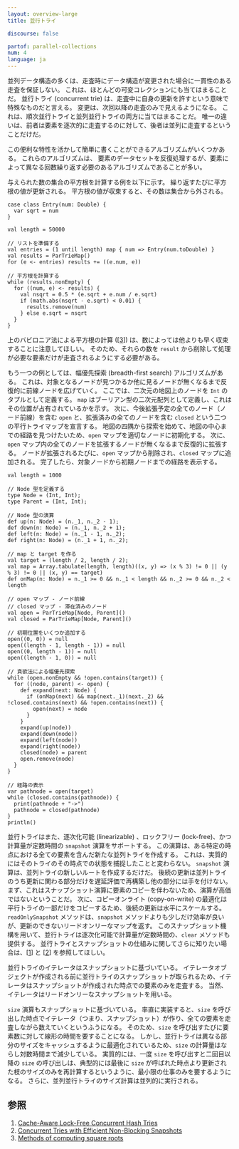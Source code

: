```yaml
---
layout: overview-large
title: 並行トライ

discourse: false

partof: parallel-collections
num: 4
language: ja
---
```


並列データ構造の多くは、走査時にデータ構造が変更された場合に一貫性のある走査を保証しない。
これは、ほとんどの可変コレクションにも当てはまることだ。
並行トライ (concurrent trie) は、走査中に自身の更新を許すという意味で特殊なものだと言える。
変更は、次回以降の走査のみで見えるようになる。
これは、順次並行トライと並列並行トライの両方に当てはまることだ。
唯一の違いは、前者は要素を逐次的に走査するのに対して、後者は並列に走査するということだけだ。

この便利な特性を活かして簡単に書くことができるアルゴリズムがいくつかある。
これらのアルゴリズムは、 要素のデータセットを反復処理するが、要素によって異なる回数繰り返す必要のあるアルゴリズムであることが多い。

与えられた数の集合の平方根を計算する例を以下に示す。
繰り返すたびに平方根の値が更新される。
平方根の値が収束すると、その数は集合から外される。

    case class Entry(num: Double) {
      var sqrt = num
    }
    
    val length = 50000
    
    // リストを準備する
    val entries = (1 until length) map { num => Entry(num.toDouble) }
    val results = ParTrieMap()
    for (e <- entries) results += ((e.num, e))
    
    // 平方根を計算する
    while (results.nonEmpty) {
      for ((num, e) <- results) {
        val nsqrt = 0.5 * (e.sqrt + e.num / e.sqrt)
        if (math.abs(nsqrt - e.sqrt) < 0.01) {
          results.remove(num)
        } else e.sqrt = nsqrt
      }
    }

上のバビロニア法による平方根の計算 (\[[3][3]\]) は、数によっては他よりも早く収束することに注意してほしい。
そのため、それらの数を `result` から削除して処理が必要な要素だけが走査されるようにする必要がある。

もう一つの例としては、幅優先探索 (breadth-first search) アルゴリズムがある。
これは、対象となるノードが見つかるか他に見るノードが無くなるまで反復的に前線ノードを広げていく。
ここでは、二次元の地図上のノードを `Int` のタプルとして定義する。
`map` はブーリアン型の二次元配列として定義し、これはその位置が占有されているかを示す。
次に、今後拡張予定の全てのノード（ノード前線）を含む `open` と、拡張済みの全てのノードを含む `closed` という二つの平行トライマップを宣言する。
地図の四隅から探索を始めて、地図の中心までの経路を見つけたいため、`open` マップを適切なノードに初期化する。
次に、`open` マップ内の全てのノードを拡張するノードが無くなるまで反復的に拡張する。
ノードが拡張されるたびに、`open` マップから削除され、`closed` マップに追加される。
完了したら、対象ノードから初期ノードまでの経路を表示する。

    val length = 1000
    
    // Node 型を定義する
    type Node = (Int, Int);
    type Parent = (Int, Int);
    
    // Node 型の演算
    def up(n: Node) = (n._1, n._2 - 1);
    def down(n: Node) = (n._1, n._2 + 1);
    def left(n: Node) = (n._1 - 1, n._2);
    def right(n: Node) = (n._1 + 1, n._2);
    
    // map と target を作る
    val target = (length / 2, length / 2);
    val map = Array.tabulate(length, length)((x, y) => (x % 3) != 0 || (y % 3) != 0 || (x, y) == target)
    def onMap(n: Node) = n._1 >= 0 && n._1 < length && n._2 >= 0 && n._2 < length
    
    // open マップ - ノード前線
    // closed マップ - 滞在済みのノード
    val open = ParTrieMap[Node, Parent]()
    val closed = ParTrieMap[Node, Parent]()
    
    // 初期位置をいくつか追加する
    open((0, 0)) = null
    open((length - 1, length - 1)) = null
    open((0, length - 1)) = null
    open((length - 1, 0)) = null
    
    // 貪欲法による幅優先探索
    while (open.nonEmpty && !open.contains(target)) {
      for ((node, parent) <- open) {
        def expand(next: Node) {
          if (onMap(next) && map(next._1)(next._2) && !closed.contains(next) && !open.contains(next)) {
            open(next) = node
          }
        }
        expand(up(node))
        expand(down(node))
        expand(left(node))
        expand(right(node))
        closed(node) = parent
        open.remove(node)
      }
    }
    
    // 経路の表示
    var pathnode = open(target)
    while (closed.contains(pathnode)) {
      print(pathnode + "->")
      pathnode = closed(pathnode)
    }
    println()

並行トライはまた、逐次化可能 (linearizable) 、ロックフリー (lock-free)、かつ計算量が定数時間の `snapshot` 演算をサポートする。
この演算は、ある特定の時点における全ての要素を含んだ新たな並列トライを作成する。
これは、実質的にはそのトライのその時点での状態を捕捉したことと変わらない。
`snapshot` 演算は、並列トライの新しいルートを作成するだけだ。
後続の更新は並列トライのうち更新に関わる部分だけを遅延評価で再構築し他の部分には手を付けない。
まず、これはスナップショット演算に要素のコピーを伴わないため、演算が高価ではないということだ。
次に、コピーオンライト (copy-on-write) の最適化は平行トライの一部だけをコピーするため、後続の更新は水平にスケールする。
`readOnlySnapshot` メソッドは、`snapshot` メソッドよりも少しだけ効率が良いが、更新のできないリードオンリーなマップを返す。
このスナップショット機構を用いて、並行トライは逐次化可能で計算量が定数時間の、`clear` メソッドも提供する。
並行トライとスナップショットの仕組みに関してさらに知りたい場合は、\[[1][1]\] と \[[2][2]\] を参照してほしい。

並行トライのイテレータはスナップショットに基づいている。
イテレータオブジェクトが作成される前に並行トライのスナップショットが取られるため、イテレータはスナップショットが作成された時点での要素のみを走査する。
当然、イテレータはリードオンリーなスナップショットを用いる。

`size` 演算もスナップショットに基づいている。
率直に実装すると、`size` を呼び出した時点でイテレータ（つまり、スナップショット）が作り、全ての要素を走査しながら数えていくというふうになる。
そのため、`size` を呼び出すたびに要素数に対して線形の時間を要することになる。
しかし、並行トライは異なる部分のサイズをキャッシュするように最適化されているため、`size` の計算量はならし対数時間まで減少している。
実質的には、一度 `size` を呼び出すと二回目以降の `size` の呼び出しは、典型的には最後に `size` が呼ばれた時点より更新された枝のサイズのみを再計算するというように、最小限の仕事のみを要するようになる。
さらに、並列並行トライのサイズ計算は並列的に実行される。

## 参照

1. [Cache-Aware Lock-Free Concurrent Hash Tries][1]
2. [Concurrent Tries with Efficient Non-Blocking Snapshots][2]
3. [Methods of computing square roots][3]

  [1]: http://infoscience.epfl.ch/record/166908/files/ctries-techreport.pdf "Ctries-techreport"
  [2]: http://lampwww.epfl.ch/~prokopec/ctries-snapshot.pdf "Ctries-snapshot"
  [3]: http://en.wikipedia.org/wiki/Methods_of_computing_square_roots#Babylonian_method "babylonian-method"
